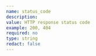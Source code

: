 ```yaml
---
name: status_code
description:
value: HTTP response status code
example: 200, 404
required: no
type: string
redact: false
---
```

